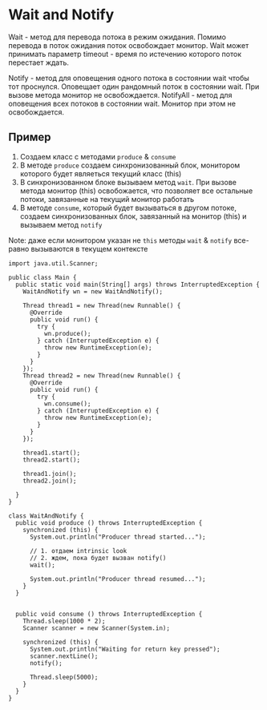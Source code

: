 # Wait and Notify

Wait - метод для перевода потока в режим ожидания. Помимо перевода в поток ожидания поток освобождает монитор.
Wait может принимать параметр timeout - время по истечению которого поток перестает ждать.

Notify - метод для оповещения одного потока в состоянии wait чтобы тот проснулся. Оповещает один рандомный поток в состоянии wait. При вызове метода монитор не освобождается.
NotifyAll - метод для оповещения всех потоков в состоянии wait. Монитор при этом не освобождается.

## Пример
1. Создаем класс с методами `produce` & `consume`
2. В методе `produce` создаем синхронизованный блок, монитором которого будет являеться текущий класс (this)
3. В синхронизованном блоке вызываем метод `wait`. При вызове метода монитор (this) освобожается, что позволяет все остальные потоки, завязанные на текущий монитор работать
4. В методе `consume`, который будет вызываться в другом потоке, создаем синхронизованных блок, завязанный на монитор (this) и вызываем метод `notify`

Note: даже если монитором указан не `this` методы `wait` & `notify` все-равно вызываются в текущем контексте

```
import java.util.Scanner;

public class Main {
  public static void main(String[] args) throws InterruptedException {
    WaitAndNotify wn = new WaitAndNotify();

    Thread thread1 = new Thread(new Runnable() {
      @Override
      public void run() {
        try {
          wn.produce();
        } catch (InterruptedException e) {
          throw new RuntimeException(e);
        }
      }
    });
    Thread thread2 = new Thread(new Runnable() {
      @Override
      public void run() {
        try {
          wn.consume();
        } catch (InterruptedException e) {
          throw new RuntimeException(e);
        }
      }
    });

    thread1.start();
    thread2.start();

    thread1.join();
    thread2.join();

  }
}

class WaitAndNotify {
  public void produce () throws InterruptedException {
    synchronized (this) {
      System.out.println("Producer thread started...");

      // 1. отдаем intrinsic look
      // 2. ждем, пока будет вызван notify()
      wait();

      System.out.println("Producer thread resumed...");
    }
  }


  public void consume () throws InterruptedException {
    Thread.sleep(1000 * 2);
    Scanner scanner = new Scanner(System.in);

    synchronized (this) {
      System.out.println("Waiting for return key pressed");
      scanner.nextLine();
      notify();

      Thread.sleep(5000);
    }
  }
}
```
